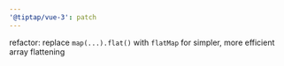 ```yaml
---
'@tiptap/vue-3': patch
---
```


refactor: replace `map(...).flat()` with `flatMap` for simpler, more efficient array flattening
